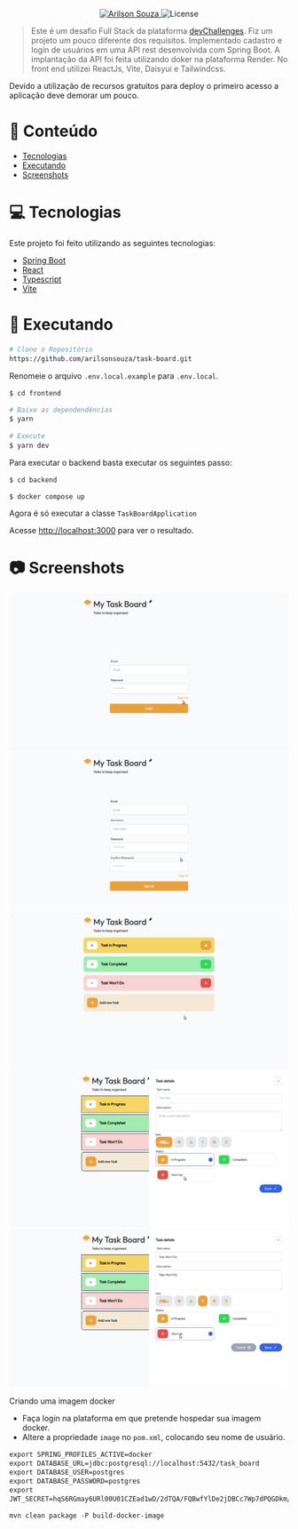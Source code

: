 <p align="center">
   <a href="https://www.linkedin.com/in/arilsonsouza/">
      <img alt="Arilson Souza" src="https://img.shields.io/badge/-Arilson Souza-DD6B20?style=flat&logo=Linkedin&logoColor=white" />
   </a>

  <img alt="License" src="https://img.shields.io/badge/license-MIT-DD6B20">
</p>

> Este é um desafio Full Stack da plataforma [devChallenges](https://devchallenges.io/challenge/my-task-board-app). Fiz um projeto um pouco diferente dos requisitos. Implementado cadastro e login de usuários em uma API rest desenvolvida com Spring Boot. A implantação da API foi feita utilizando doker na plataforma Render. No front end utilizei ReactJs, Vite, Daisyui e Tailwindcss.

Devido a utilização de recursos gratuitos para deploy o primeiro acesso a aplicação deve demorar um pouco.

# :pushpin: Conteúdo

- [Tecnologias](#computer_tecnologias)
- [Executando](#construction_worker-executando)
- [Screenshots](#construction_screenshots)

# :computer: Tecnologias

Este projeto foi feito utilizando as seguintes tecnologias:

- [Spring Boot](https://spring.io/projects/spring-boot)
- [React](https://reactjs.org/)
- [Typescript](https://www.typescriptlang.org/)
- [Vite](https://vitejs.dev/)
# :construction_worker: Executando

```bash
# Clone o Repositório
https://github.com/arilsonsouza/task-board.git
```
Renomeie o arquivo `.env.local.example` para `.env.local`.

```
$ cd frontend
```
```bash
# Baixe as dependendências
$ yarn
```

```bash
# Execute
$ yarn dev
```

Para executar o backend basta executar os seguintes passo:
```
$ cd backend
```
```
$ docker compose up
```
Agora é só executar a classe `TaskBoardApplication`

Acesse <http://localhost:3000> para ver o resultado.

# :camera: Screenshots
![Sign In page](screenshots/sign_in_page.png)
![Sign Up page](screenshots/sign_up_page.png)
![Tasks page](screenshots/tasks_page.png)
![Create task form](screenshots/create_task_form.png)
![Update task form](screenshots/update_task_form.png)

Criando uma imagem docker
- Faça login na plataforma em que pretende hospedar sua imagem docker.
- Altere a propriedade `image` no `pom.xml`, colocando seu nome de usuário.

```shell
export SPRING_PROFILES_ACTIVE=docker
export DATABASE_URL=jdbc:postgresql://localhost:5432/task_board
export DATABASE_USER=postgres
export DATABASE_PASSWORD=postgres
export JWT_SECRET=hqS6RGmay6URl00U01CZEad1wD/2dTQA/FQBwfYlDe2jDBCc7Wp7dPQGDkm/YEh+
```

```shell
mvn clean package -P build-docker-image
```
